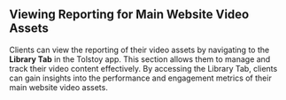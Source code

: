 ## Viewing Reporting for Main Website Video Assets

Clients can view the reporting of their video assets by navigating to the **Library Tab** in the Tolstoy app. This section allows them to manage and track their video content effectively. By accessing the Library Tab, clients can gain insights into the performance and engagement metrics of their main website video assets.